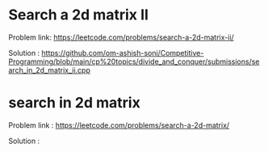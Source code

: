 # Search a 2d matrix II 
Problem link: https://leetcode.com/problems/search-a-2d-matrix-ii/

Solution : https://github.com/om-ashish-soni/Competitive-Programming/blob/main/cp%20topics/divide_and_conquer/submissions/search_in_2d_matrix_ii.cpp

# search in 2d matrix
Problem link : https://leetcode.com/problems/search-a-2d-matrix/

Solution : 
